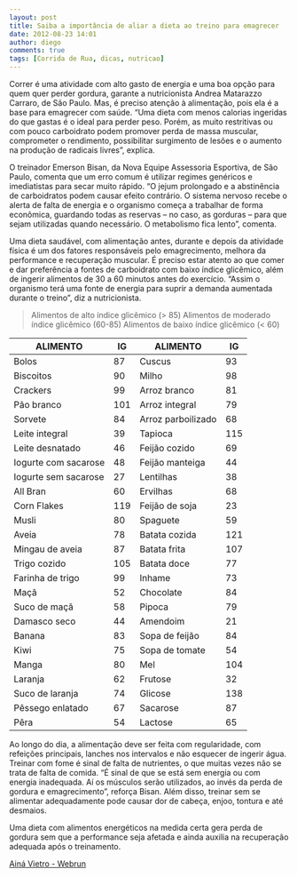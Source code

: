```yaml
---
layout: post
title: Saiba a importância de aliar a dieta ao treino para emagrecer
date: 2012-08-23 14:01
author: diego
comments: true
tags: [Corrida de Rua, dicas, nutricao]
---
```

Correr é uma atividade com alto gasto de energia e uma boa opção para quem quer perder gordura, garante a nutricionista Andrea Matarazzo Carraro, de São Paulo. Mas, é preciso atenção à alimentação, pois ela é a base para emagrecer com saúde. “Uma dieta com menos calorias ingeridas do que gastas é o ideal para perder peso. Porém, as muito restritivas ou com pouco carboidrato podem promover perda de massa muscular, comprometer o rendimento, possibilitar surgimento de lesões e o aumento na produção de radicais livres”, explica.

O treinador Emerson Bisan, da Nova Equipe Assessoria Esportiva, de São Paulo, comenta que um erro comum é utilizar regimes genéricos e imediatistas para secar muito rápido. “O jejum prolongado e a abstinência de carboidratos podem causar efeito contrário. O sistema nervoso recebe o alerta de falta de energia e o organismo começa a trabalhar de forma econômica, guardando todas as reservas – no caso, as gorduras – para que sejam utilizadas quando necessário. O metabolismo fica lento”, comenta.

Uma dieta saudável, com alimentação antes, durante e depois da atividade física é um dos fatores responsáveis pelo emagrecimento, melhora da performance e recuperação muscular. É preciso estar atento ao que comer e dar preferência a fontes de carboidrato com baixo índice glicêmico, além de ingerir alimentos de 30 a 60 minutos antes do exercício. “Assim o organismo terá uma fonte de energia para suprir a demanda aumentada durante o treino”, diz a nutricionista.

<!--more-->

>Alimentos de alto índice glicêmico (&gt; 85)
>Alimentos de moderado índice glicêmico (60-85)
>Alimentos de baixo índice glicêmico (&lt; 60)

| ALIMENTO | IG | ALIMENTO | IG |
|----------|----|----------|----|
|Bolos|87|Cuscus|93|
|Biscoitos|90|Milho|98|
|Crackers|99|Arroz branco|81|
|Pão branco|101|Arroz integral|79|
|Sorvete|84|Arroz parboilizado|68|
|Leite integral|39|Tapioca|115|
|Leite desnatado|46|Feijão cozido|69|
|Iogurte com sacarose|48|Feijão manteiga|44|
|Iogurte sem sacarose|27|Lentilhas|38|
|All Bran|60|Ervilhas|68|
|Corn Flakes|119|Feijão de soja|23|
|Musli|80|Spaguete|59|
|Aveia|78|Batata cozida|121|
|Mingau de aveia|87|Batata frita|107|
|Trigo cozido|105|Batata doce|77|
|Farinha de trigo|99|Inhame|73|
|Maçã|52|Chocolate|84|
|Suco de maçã|58|Pipoca|79|
|Damasco seco|44|Amendoim|21|
|Banana|83|Sopa de feijão|84|
|Kiwi|75|Sopa de tomate|54|
|Manga|80|Mel|104|
|Laranja|62|Frutose|32|
|Suco de laranja|74|Glicose|138|
|Pêssego enlatado|67|Sacarose|87|
|Pêra|54|Lactose|65|

Ao longo do dia, a alimentação deve ser feita com regularidade, com refeições principais, lanches nos intervalos e não esquecer de ingerir água. Treinar com fome é sinal de falta de nutrientes, o que muitas vezes não se trata de falta de comida. “É sinal de que se está sem energia ou com energia inadequada. Aí os músculos serão utilizados, ao invés da perda de gordura e emagrecimento”, reforça Bisan. Além disso, treinar sem se alimentar adequadamente pode causar dor de cabeça, enjoo, tontura e até desmaios.

Uma dieta com alimentos energéticos na medida certa gera perda de gordura sem que a performance seja afetada e ainda auxilia na recuperação adequada após o treinamento.

<a href="http://www.webrun.com.br/home/n/saiba-a-importancia-de-aliar-a-dieta-ao-treino-para-emagrecer/13948" target="_blank">Ainá Vietro - Webrun</a>
